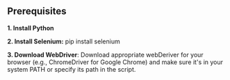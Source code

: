 ## Prerequisites


**1. Install Python**

**2. Install Selenium:** 
     pip install selenium

**3. Download WebDriver**: 
     Download appropriate webDeriver for your browser (e.g., ChromeDriver for Google Chrome) and make sure it's in your system PATH or specify its path in the script.
